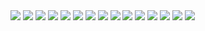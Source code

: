 <img src="https://i.ibb.co/12w0t37/jujutsu-kaisen-179-1.jpg">
<img src="https://i.ibb.co/WB902Mc/jujutsu-kaisen-179-2.jpg">
<img src="https://i.ibb.co/NpLGkd9/jujutsu-kaisen-179-3.jpg">
<img src="https://i.ibb.co/V93ZVn2/jujutsu-kaisen-179-4.jpg">
<img src="https://i.ibb.co/09zJHhN/jujutsu-kaisen-179-5.jpg">
<img src="https://i.ibb.co/d0zczSJ/jujutsu-kaisen-179-6.jpg">
<img src="https://i.ibb.co/BCBmB1J/jujutsu-kaisen-179-7.jpg">
<img src="https://i.ibb.co/Jycksq8/jujutsu-kaisen-179-8.jpg">
<img src="https://i.ibb.co/k1hkFJ7/jujutsu-kaisen-179-9.jpg">
<img src="https://i.ibb.co/VCR6yHJ/jujutsu-kaisen-179-10.jpg">
<img src="https://i.ibb.co/P6w93GH/jujutsu-kaisen-179-11.jpg">
<img src="https://i.ibb.co/tzV39ph/jujutsu-kaisen-179-12.jpg">
<img src="https://i.ibb.co/mCkR6Hf/jujutsu-kaisen-179-13.jpg">
<img src="https://i.ibb.co/bb5PChS/jujutsu-kaisen-179-14.jpg">
<img src="https://i.ibb.co/xHx0yK5/jujutsu-kaisen-179-15.jpg">
